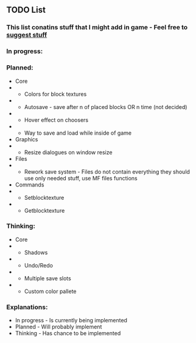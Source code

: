 ## TODO List
### This list conatins stuff that I might add in game - Feel free to [suggest stuff](https://github.com/Mikicrepstudios/Random-SDL-Game/blob/master/CONTRIBUTING.md)

### In progress:

### Planned:
- Core
- - Colors for block textures
- - Autosave - save after n of placed blocks OR n time (not decided)
- - Hover effect on choosers
- - Way to save and load while inside of game
- Graphics
- - Resize dialogues on window resize
- Files
- - Rework save system - Files do not contain everything they should use only needed stuff, use MF files functions
- Commands
- - Setblocktexture
- - Getblocktexture

### Thinking:
- Core
- - Shadows
- - Undo/Redo
- - Multiple save slots
- - Custom color pallete

### Explanations:
- In progress - Is currently being implemented
- Planned     - Will probably implement
- Thinking    - Has chance to be implemented
